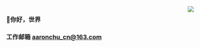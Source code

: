 <img align="right" src="https://github-readme-stats.vercel.app/api?username=AaronChuzb&show_icons=true&icon_color=4297C9&text_color=718096&bg_color=ffffff&hide_title=true" />

### 👋你好，世界
### 工作邮箱 aaronchu_cn@163.com
